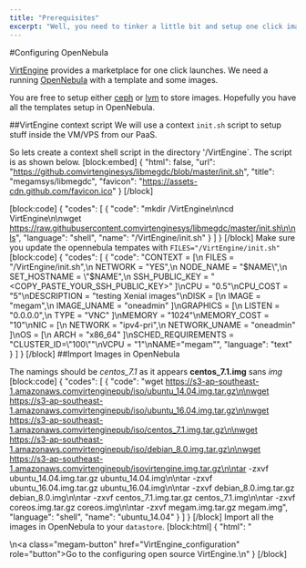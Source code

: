 ```yaml
---
title: "Prerequisites"
excerpt: "Well, you need to tinker a little bit and setup one click images."
---
```

#Configuring OpenNebula

[VirtEngine](doc:megam_VirtEngine_gettingstarted) provides a marketplace for one click launches.  We need a running [OpenNebula](https://opennebula.org) with a template and some images.

You are free to setup either [ceph](http://ceph.com) or [lvm](https://wiki.ubuntu.com/Lvm) to store images. Hopefully you have all the templates setup in OpenNebula.

##VirtEngine context script 
We will use a context `init.sh` script to setup stuff inside the VM/VPS from our PaaS.

So lets create a context shell script in the directory '/VirtEngine`.  The script is as shown below.
[block:embed]
{
  "html": false,
  "url": "https://github.comvirtenginesys/libmegdc/blob/master/init.sh",
  "title": "megamsys/libmegdc",
  "favicon": "https://assets-cdn.github.com/favicon.ico"
}
[/block]

[block:code]
{
  "codes": [
    {
      "code": "mkdir /VirtEngine\n\ncd VirtEngine\n\nwget https://raw.githubusercontent.comvirtenginesys/libmegdc/master/init.sh\n\nls",
      "language": "shell",
      "name": "/VirtEngine/init.sh"
    }
  ]
}
[/block]
Make sure you update the opennebula tempates with `FILES="/VirtEngine/init.sh"`
[block:code]
{
  "codes": [
    {
      "code": "CONTEXT = [\n  FILES = \"/VirtEngine/init.sh\",\n  NETWORK = \"YES\",\n  NODE_NAME = \"$NAME\",\n  SET_HOSTNAME = \"$NAME\",\n  SSH_PUBLIC_KEY = \"<COPY_PASTE_YOUR_SSH_PUBLIC_KEY>\" ]\nCPU = \"0.5\"\nCPU_COST = \"5\"\nDESCRIPTION = \"testing Xenial images\"\nDISK = [\n  IMAGE = \"megam\",\n  IMAGE_UNAME = \"oneadmin\" ]\nGRAPHICS = [\n  LISTEN = \"0.0.0.0\",\n  TYPE = \"VNC\" ]\nMEMORY = \"1024\"\nMEMORY_COST = \"10\"\nNIC = [\n  NETWORK = \"ipv4-pri\",\n  NETWORK_UNAME = \"oneadmin\" ]\nOS = [\n  ARCH = \"x86_64\" ]\nSCHED_REQUIREMENTS = \"CLUSTER_ID=\\\"100\\\"\"\nVCPU = \"1\"\nNAME=\"megam\"",
      "language": "text"
    }
  ]
}
[/block]
##Import Images in OpenNebula

The namings should be *centos_7.1* as it appears **centos_7.1.img** sans *img*
[block:code]
{
  "codes": [
    {
      "code": "wget https://s3-ap-southeast-1.amazonaws.comvirtenginepub/iso/ubuntu_14.04.img.tar.gz\n\nwget https://s3-ap-southeast-1.amazonaws.comvirtenginepub/iso/ubuntu_16.04.img.tar.gz\n\nwget https://s3-ap-southeast-1.amazonaws.comvirtenginepub/iso/centos_7.1.img.tar.gz\n\nwget https://s3-ap-southeast-1.amazonaws.comvirtenginepub/iso/debian_8.0.img.tar.gz\n\nwget https://s3-ap-southeast-1.amazonaws.comvirtenginepub/isovirtengine.img.tar.gz\n\ntar -zxvf ubuntu_14.04.img.tar.gz ubuntu_14.04.img\n\ntar -zxvf ubuntu_16.04.img.tar.gz ubuntu_16.04.img\n\ntar -zxvf debian_8.0.img.tar.gz debian_8.0.img\n\ntar -zxvf centos_7.1.img.tar.gz centos_7.1.img\n\ntar -zxvf coreos.img.tar.gz coreos.img\n\ntar -zxvf megam.img.tar.gz megam.img",
      "language": "shell",
      "name": "ubuntu_14.04"
    }
  ]
}
[/block]
 Import all the images in OpenNebula to your `datastore`.
[block:html]
{
  "html": "<div></div>\n<a class=\"megam-button\" href=\"VirtEngine_configuration\" role=\"button\">Go to the configuring open source VirtEngine.</a>\n<style>\n\n</style>"
}
[/block]